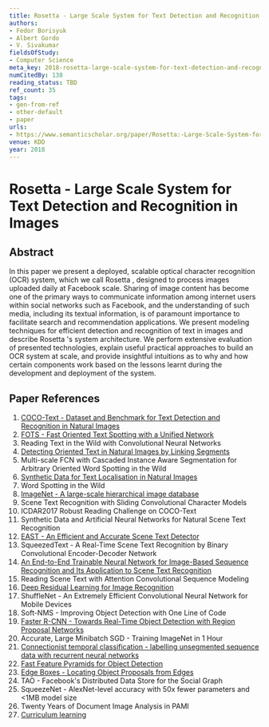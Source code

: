 ```yaml
---
title: Rosetta - Large Scale System for Text Detection and Recognition in Images
authors:
- Fedor Borisyuk
- Albert Gordo
- V. Sivakumar
fieldsOfStudy:
- Computer Science
meta_key: 2018-rosetta-large-scale-system-for-text-detection-and-recognition-in-images
numCitedBy: 138
reading_status: TBD
ref_count: 35
tags:
- gen-from-ref
- other-default
- paper
urls:
- https://www.semanticscholar.org/paper/Rosetta:-Large-Scale-System-for-Text-Detection-and-Borisyuk-Gordo/fde3ee5f9f8e217a4d6716013315614811820f21?sort=total-citations
venue: KDD
year: 2018
---
```


# Rosetta - Large Scale System for Text Detection and Recognition in Images

## Abstract

In this paper we present a deployed, scalable optical character recognition (OCR) system, which we call Rosetta , designed to process images uploaded daily at Facebook scale. Sharing of image content has become one of the primary ways to communicate information among internet users within social networks such as Facebook, and the understanding of such media, including its textual information, is of paramount importance to facilitate search and recommendation applications. We present modeling techniques for efficient detection and recognition of text in images and describe Rosetta 's system architecture. We perform extensive evaluation of presented technologies, explain useful practical approaches to build an OCR system at scale, and provide insightful intuitions as to why and how certain components work based on the lessons learnt during the development and deployment of the system.

## Paper References

1. [COCO-Text - Dataset and Benchmark for Text Detection and Recognition in Natural Images](2016-coco-text-dataset-and-benchmark-for-text-detection-and-recognition-in-natural-images)
2. [FOTS - Fast Oriented Text Spotting with a Unified Network](2018-fots-fast-oriented-text-spotting-with-a-unified-network)
3. Reading Text in the Wild with Convolutional Neural Networks
4. [Detecting Oriented Text in Natural Images by Linking Segments](2017-detecting-oriented-text-in-natural-images-by-linking-segments)
5. Multi-scale FCN with Cascaded Instance Aware Segmentation for Arbitrary Oriented Word Spotting in the Wild
6. [Synthetic Data for Text Localisation in Natural Images](2016-synthetic-data-for-text-localisation-in-natural-images)
7. Word Spotting in the Wild
8. [ImageNet - A large-scale hierarchical image database](2009-imagenet-a-large-scale-hierarchical-image-database)
9. Scene Text Recognition with Sliding Convolutional Character Models
10. ICDAR2017 Robust Reading Challenge on COCO-Text
11. Synthetic Data and Artificial Neural Networks for Natural Scene Text Recognition
12. [EAST - An Efficient and Accurate Scene Text Detector](2017-east-an-efficient-and-accurate-scene-text-detector)
13. SqueezedText - A Real-Time Scene Text Recognition by Binary Convolutional Encoder-Decoder Network
14. [An End-to-End Trainable Neural Network for Image-Based Sequence Recognition and Its Application to Scene Text Recognition](2017-an-end-to-end-trainable-neural-network-for-image-based-sequence-recognition-and-its-application-to-scene-text-recognition)
15. Reading Scene Text with Attention Convolutional Sequence Modeling
16. [Deep Residual Learning for Image Recognition](2015-resnet.md)
17. ShuffleNet - An Extremely Efficient Convolutional Neural Network for Mobile Devices
18. Soft-NMS - Improving Object Detection with One Line of Code
19. [Faster R-CNN - Towards Real-Time Object Detection with Region Proposal Networks](2015-faster-r-cnn.md)
20. Accurate, Large Minibatch SGD - Training ImageNet in 1 Hour
21. [Connectionist temporal classification - labelling unsegmented sequence data with recurrent neural networks](2006-connectionist-temporal-classification-labelling-unsegmented-sequence-data-with-recurrent-neural-networks)
22. [Fast Feature Pyramids for Object Detection](2014-fast-feature-pyramids-for-object-detection)
23. [Edge Boxes - Locating Object Proposals from Edges](2014-edge-boxes-locating-object-proposals-from-edges)
24. TAO - Facebook's Distributed Data Store for the Social Graph
25. SqueezeNet - AlexNet-level accuracy with 50x fewer parameters and <1MB model size
26. Twenty Years of Document Image Analysis in PAMI
27. [Curriculum learning](2009-curriculum-learning)
